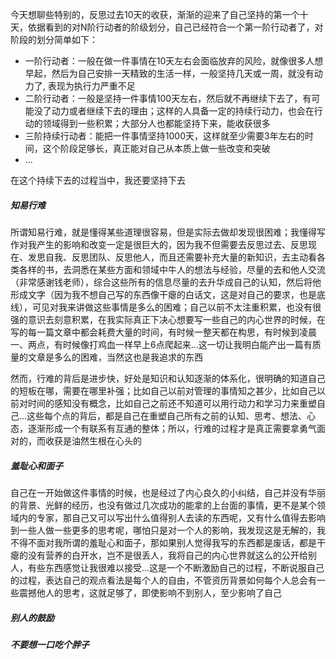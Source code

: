今天想聊些特别的，反思过去10天的收获，渐渐的迎来了自己坚持的第一个十天，依据看到的对N阶行动者的阶级划分，自己已经符合一个第一阶行动者了，对阶段的划分简单如下：

* 一阶行动者：一般在做一件事情在10天左右会面临放弃的风险，就像很多人想早起，然后为自己安排一天精致的生活一样，一般坚持几天或一周，就没有动力了, 表现为执行力严重不足
* 二阶行动者：一般是坚持一件事情100天左右，然后就不再继续下去了，有可能没了动力或者继续下去的理由；这样的人具备一定的持续行动力，也会在行动的领域得到一些积累；大部分人也都能坚持下来，能收获很多
* 三阶持续行动者：能把一件事情坚持1000天，这样就至少需要3年左右的时间，这个阶段足够长，真正能对自己从本质上做一些改变和突破
* ...

在这个持续下去的过程当中，我还要坚持下去

##### 知易行难

所谓知易行难，就是懂得某些道理很容易，但是实际去做却发现很困难；我懂得写作对我产生的影响和改变一定是很巨大的，因为我不但需要去反思过去、反思现在、发思自我、反思团队、反思他人，而且还需要补充大量的新知识，去主动看各类各样的书，去洞悉在某些方面和领域中牛人的想法与经验，尽量的去和他人交流（非常感谢钱老师），综合这些所有的信息尽量的去升华成自己的认知，然后将他形成文字（因为我不想自己写的东西像干瘪的白话文，这是对自己的要求，也是底线），可见对我来讲做这些事情是多么的困难；自己以前不太注重积累，也没有很强的意识去刻意积累，在我实际真正下决心想要写一些自己的内心世界的时候，在写的每一篇文章中都会耗费大量的时间，有时候一整天都在构思，有时候到凌晨一、两点，有时候像打鸡血一样早上6点爬起来...这一切让我明白能产出一篇有质量的文章是多么的困难，当然这也是我追求的东西

然而，行难的背后是进步快，好处是知识和认知逐渐的体系化，很明确的知道自己的短板在哪，需要在哪里补强；比如自己以前对管理的事情知之甚少，比如自己以前对时间的感知没有概念，比如自己之前还不知道可以用行动力和学习力来重塑自己...这些每个点的背后，都是自己在重塑自己所有之前的认知、思考、想法、心态，逐渐形成一个有联系有互通的整体；所以，行难的过程才是真正需要拿勇气面对的，而收获是油然生根在心头的

##### 羞耻心和面子

自己在一开始做这件事情的时候，也是经过了内心良久的小纠结，自己并没有华丽的背景、光鲜的经历，也没有做过几次成功的能拿的上台面的事情，更不是某个领域内的专家，那自己又可以写出什么值得别人去读的东西呢，又有什么值得去影响到一些人做一些更多的思考呢，哪怕只是对一个人的影响，我发现这是无解的，我不得不面对我所谓的羞耻心和面子，那如果别人觉得我写的东西都是废话，都是干瘪的没有营养的白开水，岂不是很丢人，我将自己的内心世界就这么的公开给别人，有些东西感觉让我很难以接受...这是一个不断激励自己的过程，不断说服自己的过程，表达自己的观点看法是每个人的自由，不管资历背景如何每个人总会有一些震撼他人的思考，这就足够了，即使影响不到别人，至少影响了自己

##### 别人的鼓励



##### 不要想一口吃个胖子






